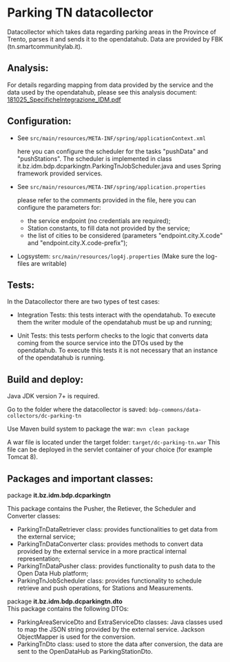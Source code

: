Parking TN datacollector
=========================

Datacollector which takes data regarding parking areas in the Province of Trento, parses it and sends it to the opendatahub.
Data are provided by FBK (tn.smartcommunitylab.it).


## Analysis:

For details regarding mapping from data provided by the service and the data used by the opendatahub, please see this analysis document:
[181025_SpecificheIntegrazione_IDM.pdf](documentation/181025_SpecificheIntegrazione_IDM.pdf)


## Configuration:
  - See `src/main/resources/META-INF/spring/applicationContext.xml`

    here you can configure the scheduler for the tasks "pushData" and "pushStations". The scheduler is implemented in class it.bz.idm.bdp.dcparkingtn.ParkingTnJobScheduler.java and uses Spring framework provided services.

  - See `src/main/resources/META-INF/spring/application.properties`

    please refer to the comments provided in the file, here you can configure the parameters for:
    - the service endpoint (no credentials are required);
    - Station constants, to fill data not provided by the service;
    - the list of cities to be considered (parameters "endpoint.city.X.code" and "endpoint.city.X.code-prefix");
    

  - Logsystem: `src/main/resources/log4j.properties` (Make sure the log-files are writable)


## Tests:

In the Datacollector there are two types of test cases:

 - Integration Tests: this tests interact with the opendatahub. To execute them the writer module of the opendatahub must be up and running;


 - Unit Tests: this tests perform checks to the logic that converts data coming from the source service into the DTOs used by the opendatahub. To execute this tests it is not necessary that an instance of the opendatahub is running.


## Build and deploy:

Java JDK version 7+ is required.

Go to the folder where the datacollector is saved: `bdp-commons/data-collectors/dc-parking-tn`

Use Maven build system to package the war: `mvn clean package`

A war file is located under the target folder: `target/dc-parking-tn.war`
This file can be deployed in the servlet container of your choice (for example Tomcat 8).



## Packages and important classes:

package **it.bz.idm.bdp.dcparkingtn**

This package contains the Pusher, the Retiever, the Scheduler and Converter classes:
 - ParkingTnDataRetriever class: provides functionalities to get data from the external service;
 - ParkingTnDataConverter class: provides methods to convert data provided by the external service in a more practical internal representation;
 - ParkingTnDataPusher class: provides functionality to push data to the Open Data Hub platform;
 - ParkingTnJobScheduler class: provides functionality to schedule retrieve and push operations, for Stations and Measurements.

package **it.bz.idm.bdp.dcparkingtn.dto**  
This package contains the following DTOs:
 - ParkingAreaServiceDto and ExtraServiceDto classes: Java classes used to map the JSON string provided by the external service. Jackson ObjectMapper is used for the conversion.
 - ParkingTnDto class: used to store the data after conversion, the data are sent to the OpenDataHub as ParkingStationDto.



